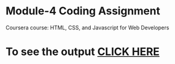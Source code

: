 

# Module-4 Coding Assignment

Coursera course: HTML, CSS, and Javascript for Web Developers

# To see the output [CLICK HERE](https://piyush168713.github.io/Coursera-HTML-CSS-and-JavaScript-for-Web-Developers/Assignments/module-4/index.html)

